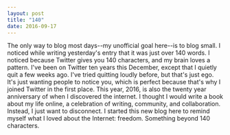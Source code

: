 ```yaml
---
layout: post
title: "140"
date: 2016-09-17
---
```


The only way to blog most days--my unofficial goal here--is to blog small. I noticed while writing yesterday's entry that it was just over 140 words. I noticed because Twitter gives you 140 characters, and my brain loves a pattern. I've been on Twitter ten years this December, except that I quietly quit a few weeks ago. I've tried quitting loudly before, but that's just ego. It's just wanting people to notice you, which is perfect because that's why I joined Twitter in the first place. This year, 2016, is also the twenty year anniversary of when I discovered the internet. I thought I would write a book about my life online, a celebration of writing, community, and collaboration. Instead, I just want to disconnect. I started this new blog here to remind myself what I loved about the Internet: freedom. Something beyond 140 characters.
